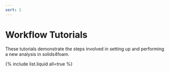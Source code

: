 ```yaml
---
sort: 1
---
```


# Workflow Tutorials

These tutorials demonstrate the steps involved in setting up and performing a
 new analysis in solids4foam.

{% include list.liquid all=true %}
